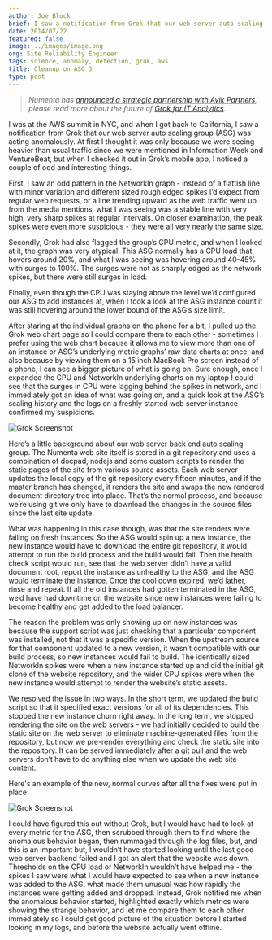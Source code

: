 ```yaml
---
author: Joe Block
brief: I saw a notification from Grok that our web server auto scaling group (ASG) was acting anomalously. At first I thought it was only because we were heavier
date: 2014/07/22
featured: false
image: ../images/image.png
org: Site Reliability Engineer
tags: science, anomaly, detection, grok, aws
title: Cleanup on ASG 3
type: post
---
```


> *Numenta has
  [announced a strategic partnership with Avik Partners](/press/2015/08/19/numenta-announces-licensing-of-grok-for-it-to-avik-partners/),
  please read more about the future of
  [Grok for IT Analytics](http://grokstream.com).*

I was at the AWS summit in NYC, and when I got back to California, I saw a
notification from Grok that our web server auto scaling group (ASG) was acting
anomalously. At first I thought it was only because we were seeing heavier than
usual traffic since we were mentioned in Information Week and VentureBeat, but
when I checked it out in Grok’s mobile app, I noticed a couple of odd and
interesting things.

First, I saw an odd pattern in the NetworkIn graph - instead of a flattish line
with minor variation and different sized rough edged spikes I’d expect from
regular web requests, or a line trending upward as the web traffic went up from
the media mentions, what I was seeing was a stable line with very high, very
sharp spikes at regular intervals. On closer examination, the peak spikes were
even more suspicious - they were all very nearly the same size.

Secondly, Grok had also flagged the group’s CPU metric, and when I looked at it,
the graph was very atypical. This ASG normally has a CPU load that hovers around
20%, and what I was seeing was hovering around 40-45% with surges to 100%. The
surges were not as sharply edged as the network spikes, but there were still
surges in load.

Finally, even though the CPU was staying above the level we’d configured our ASG
to add instances at, when I took a look at the ASG instance count it was still
hovering around the lower bound of the ASG’s size limit.

After staring at the individual graphs on the phone for a bit, I pulled up the
Grok web chart page so I could compare them to each other - sometimes I prefer
using the web chart because it allows me to view more than one of an instance or
ASG’s underlying metric graphs’ raw data charts at once, and also because by
viewing them on a 15 inch MacBook Pro screen instead of a phone, I can see a
bigger picture of what is going on. Sure enough, once I expanded the CPU and
NetworkIn underlying charts on my laptop I could see that the surges in CPU were
lagging behind the spikes in network, and I immediately got an idea of what was
going on, and a quick look at the ASG’s scaling history and the logs on a
freshly started web server instance confirmed my suspicions.

![Grok Screenshot](../images/ASG-failing.png "Grok Screenshot")

Here’s a little background about our web server back end auto scaling group. The
Numenta web site itself is stored in a git repository and uses a combination of
docpad, nodejs and some custom scripts to render the static pages of the site
from various source assets. Each web server updates the local copy of the git
repository every fifteen minutes, and if the master branch has changed, it
renders the site and swaps the new rendered document directory tree into place.
That’s the normal process, and because we’re using git we only have to download
the changes in the source files since the last site update.

What was happening in this case though, was that the site renders were failing
on fresh instances. So the ASG would spin up a new instance, the new instance
would have to download the entire git repository, it would attempt to run the
build process and the build would fail. Then the health check script would run,
see that the web server didn’t have a valid document root, report the instance
as unhealthy to the ASG, and the ASG would terminate the instance. Once the cool
down expired, we’d lather, rinse and repeat. If all the old instances had gotten
terminated in the ASG, we’d have had downtime on the website since new instances
were failing to become healthy and get added to the load balancer.

The reason the problem was only showing up on new instances was because the
support script was just checking that a particular component was installed, not
that it was a specific version. When the upstream source for that component
updated to a new version, it wasn’t compatible with our build process, so new
instances would fail to build. The identically sized NetworkIn spikes were when
a new instance started up and did the initial git clone of the website
repository, and the wider CPU spikes were when the new instance would attempt to
render the website’s static assets.

We resolved the issue in two ways. In the short term, we updated the build
script so that it specified exact versions for all of its dependencies. This
stopped the new instance churn right away. In the long term, we stopped
rendering the site on the web servers - we had initially decided to build the
static site on the web server to eliminate machine-generated files from the
repository, but now we pre-render everything and check the static site into the
repository. It can be served immediately after a git pull and the web servers
don’t have to do anything else when we update the web site content.

Here's an example of the new, normal curves after all the fixes were put in
place:

![Grok Screenshot](../images/ASG-healthy.png "Grok Screenshot")

I could have figured this out without Grok, but I would have had to look at
every metric for the ASG, then scrubbed through them to find where the anomalous
behavior began, then rummaged through the log files, but, and this is an
important but, I wouldn’t have started looking until the last good web server
backend failed and I got an alert that the website was down. Thresholds on the
CPU load or NetworkIn wouldn’t have helped me - the spikes I saw were what I
would have expected to see when a new instance was added to the ASG, what made
them unusual was how rapidly the instances were getting added and dropped.
Instead, Grok notified me when the anomalous behavior started, highlighted
exactly which metrics were showing the strange behavior, and let me compare them
to each other immediately so I could get good picture of the situation before I
started looking in my logs, and before the website actually went offline.

